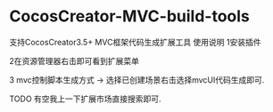 # CocosCreator-MVC-build-tools
支持CocosCreator3.5+ MVC框架代码生成扩展工具
使用说明
1安装插件

2在资源管理器右击即可看到扩展菜单

3 mvc控制脚本生成方式 -> 选择已创建场景右击选择mvcUI代码生成即可.

TODO 有空我上一下扩展市场直接搜索即可.
